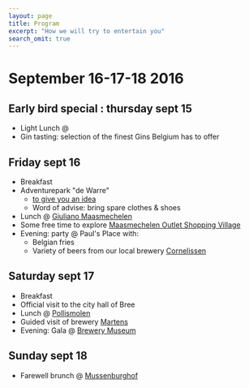 ```yaml
---
layout: page
title: Program
excerpt: "How we will try to entertain you"
search_omit: true
---
```

# September 16-17-18 2016

## Early bird special : thursday sept 15
-  Light Lunch @
-  Gin tasting: selection of the finest Gins Belgium has to offer
  
## Friday sept 16
* Breakfast
* Adventurepark "de Warre"
	* [to give you an idea](http://www.klimpark.be/html/main2.php?taal=nl&page=home)
	* Word of advise: bring spare clothes & shoes
* Lunch @ [Giuliano Maasmechelen](http://giuliano-maasmechelen.be/)
* Some free time to explore [Maasmechelen Outlet Shopping Village](http://www.maasmechelenvillage.com/en/home/home)
* Evening: party @ Paul's Place with:
	* Belgian fries
	* Variety of beers from our local brewery [Cornelissen](http://www.brouwerijcornelissen.be/)
  
## Saturday sept 17
* Breakfast
* Official visit to the city hall of Bree
* Lunch @ [Pollismolen](http://www.pollismolen.be/)
* Guided visit of brewery [Martens](http://www.martens.be/en/)
* Evening: Gala @ [Brewery Museum](http://www.bocholterbrouwerijmuseum.be/)
  
## Sunday sept 18
* Farewell brunch @ [Mussenburghof](http://users.skynet.be/mussenburghof/welkom.html)